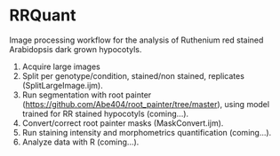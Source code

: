 # RRQuant
Image processing workflow for the analysis of Ruthenium red stained Arabidopsis dark grown hypocotyls.

1) Acquire large images
2) Split per genotype/condition, stained/non stained, replicates (SplitLargeImage.ijm).
3) Run segmentation with root painter (https://github.com/Abe404/root_painter/tree/master), using model trained for RR stained hypocotyls (coming...).
4) Convert/correct root painter masks (MaskConvert.ijm).
5) Run staining intensity and morphometrics quantification (coming...).
6) Analyze data with R (coming...).
